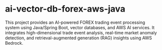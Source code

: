 # ai-vector-db-forex-aws-java
This project provides an AI-powered FOREX trading event processing system using Java/Spring Boot, vector databases, and AWS AI services. It integrates high-dimensional trade event analysis, real-time market anomaly detection, and retrieval-augmented generation (RAG) insights using AWS Bedrock.
